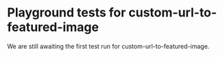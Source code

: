 # Playground tests for custom-url-to-featured-image
We are still awaiting the first test run for custom-url-to-featured-image.
